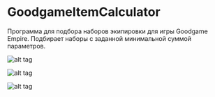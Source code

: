 # GoodgameItemCalculator
Программа для подбора наборов экипировки для игры Goodgame Empire. Подбирает наборы с заданной минимальной суммой параметров. 

![alt tag](http://i.imgur.com/6VeuY1O.png)

![alt tag](http://i.imgur.com/y3F6T6y.png)

![alt tag](http://i.imgur.com/CMOa2FP.png)
